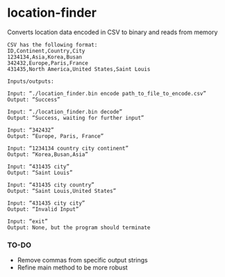 # location-finder
Converts location data encoded in CSV to binary and reads from memory

```
CSV has the following format:
ID,Continent,Country,City
1234134,Asia,Korea,Busan
342432,Europe,Paris,France
431435,North America,United States,Saint Louis
```

```
Inputs/outputs:

Input: “./location_finder.bin encode path_to_file_to_encode.csv”
Output: “Success”

Input: “./location_finder.bin decode”
Output: “Success, waiting for further input”

Input: “342432”
Output: “Europe, Paris, France”

Input: “1234134 country city continent”
Output: “Korea,Busan,Asia”

Input: “431435 city”
Output: “Saint Louis”

Input: “431435 city country”
Output: “Saint Louis,United States”

Input: “431435 city city”
Output: “Invalid Input”

Input: “exit”
Output: None, but the program should terminate
```

### TO-DO
* Remove commas from specific output strings
* Refine main method to be more robust
